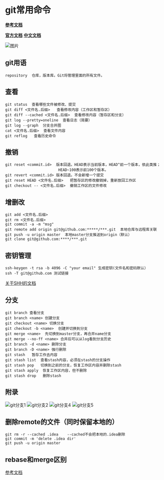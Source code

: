 # git常用命令
**[参考文档](https://www.liaoxuefeng.com/wiki/0013739516305929606dd18361248578c67b8067c8c017b000)**

**[官方文档](https://git-scm.com/docs)**
**[中文文档](https://git-scm.com/book/zh/v2)**

![图片](https://image-1254288151.cos.ap-beijing.myqcloud.com/QQ%E6%88%AA%E5%9B%BE20180321164647.png)

## git用语
```
repository  仓库，版本库。Git将管理里面的所有文件。
```

## 查看
```
git status  查看哪些文件被修改、提交
git diff <文件名.后缀>   查看修改内容（工作区和暂存区） 
git diff --cached <文件名.后缀>  查看修改内容（暂存区和分支） 
git log --pretty=oneline  查看日志（简要）
git log --graph  分支合并图
cat <文件名.后缀>  查看文件内容
git reflog   查看历史命令
```

## 撤销
```
git reset <commit.id>  版本回退。HEAD表示当前版本，HEAD^前一个版本，依此类推；
                        HEAD~100表示前100个版本。
git revert <commit.id> 版本回退。不会新增一个提交
git reset HEAD <文件名.后缀>   把暂存区的修改撤销掉，重新放回工作区                   
git checkout -- <文件名.后缀>  撤销工作区的文件修改
```

## 增删改
``` 
git add <文件名.后缀> 
git rm <文件名.后缀>
git commit -a -m "msg"
git remote add origin git@github.com:*****/***.git  本地仓库与远程库关联
git push -u origin master  本地master分支推送到origin（默认）
git clone git@github.com:****/***.git
```

## 密钥管理
```
ssh-keygen -t rsa -b 4096 -C "your email" 生成密钥(文件名和密码默认）
ssh -T git@github.com 测试链接
```
 [关于SHH的文档](https://help.github.com/articles/connecting-to-github-with-ssh/)

## 分支
```
git branch 查看分支
git branch <name> 创建分支
git checkout <name> 切换分支
git checkout -b <name>  创建并切换到分支
git merge <name>  先切换到master分支，再合并name分支
git merge --no-ff <name> 合并后可以从log看到分支历史
git branch -d <name> 删除分支
git branch -D <name> 强行删除
git stash   暂存工作去内容
git stash list  查看stash内容，必须在stash的分支操作
git stash pop   切换到之前的分支，恢复工作区内容并删除stash
git stash apply  恢复工作区内容，但不删除
git stash drop   删除stash
```

## 附录
![git分支1](https://image-1254288151.cos.ap-beijing.myqcloud.com/imagepath/git分支1.png)
![git分支2](https://image-1254288151.cos.ap-beijing.myqcloud.com/imagepath/git分支2.png)
![git分支4](https://image-1254288151.cos.ap-beijing.``myqcloud.com/imagepath/git分支4.png)
![git分支5](https://image-1254288151.cos.ap-beijing.myqcloud.com/imagepath/git分支5.png)

## 删除remote的文件（同时保留本地的）
```
git rm -r --cached .idea    --cached不会把本地的.idea删除
git commit -m 'delete .idea dir'
git push -u origin master
```

## rebase和merge区别
[参考文档](http://yanhaijing.com/git/2017/07/14/four-method-for-git-merge/)